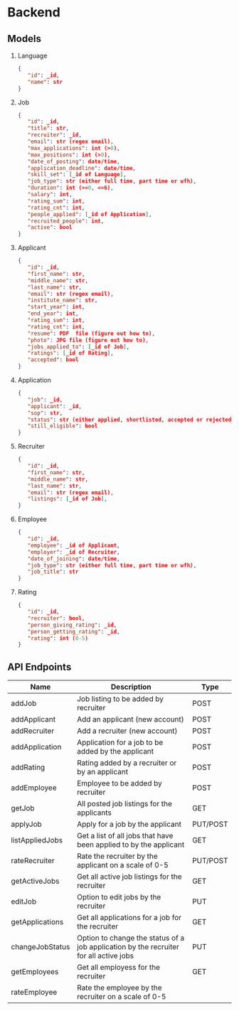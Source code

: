 # Backend

## Models

1. Language

   ```json
   {
      "id": _id,
      "name": str
   }
   ```

   

2. Job

   ```json
   {
      "id": _id,
      "title": str,
      "recruiter": _id,
      "email": str (regex email),
      "max_applications": int (>0),
      "max_positions": int (>0),
      "date_of_posting": date/time,
      "application_deadline": date/time,
      "skill_set": [_id of Language],
      "job_type": str (either full time, part time or wfh),
      "duration": int (>=0, <=6),
      "salary": int,
      "rating_sum": int,
      "rating_cnt": int,
      "people_applied": [_id of Application],
      "recruited_people": int,
      "active": bool
   }
   ```

3. Applicant

   ```json
   {
      "id": _id,
      "first_name": str,
      "middle_name": str,
      "last_name": str,
      "email": str (regex email),
      "institute_name": str,
      "start_year": int,
      "end_year": int,
      "rating_sum": int,
      "rating_cnt": int,
      "resume": PDF  file (figure out how to),
      "photo": JPG file (figure out how to),
      "jobs_applied_to": [_id of Job],
      "ratings": [_id of Rating],
      "accepted": bool
   }
   ```

4. Application

   ```json
   {
      "job": _id,
      "applicant": _id,
      "sop": str,
      "status": str (either applied, shortlisted, accepted or rejected),
      "still_eligible": bool
   }
   ```

5. Recruiter

   ```json
   {
      "id": _id,
      "first_name": str,
      "middle_name": str,
      "last_name": str,
      "email": str (regex email),
      "listings": [_id of Job],   
   }
   ```

   

6. Employee

   ```json
   {
      "id": _id,
      "employee": _id of Applicant,
      "employer": _id of Recruiter,
      "date_of_joining": date/time,
      "job_type": str (either full time, part time or wfh),
      "job_title": str
   }
   ```

   

7. Rating

   ```json
   {
      "id": _id,
      "recruiter": bool,
      "person_giving_rating": _id,
      "person_getting_rating": _id,
      "rating": int (0-5)
   }
   ```

   

## API Endpoints

| Name            | Description                                                                           | Type     |
| --------------- | ------------------------------------------------------------------------------------- | -------- |
| addJob          | Job listing to be added by recruiter                                                  | POST     |
| addApplicant    | Add an applicant (new account)                                                        | POST     |
| addRecruiter    | Add a recruiter (new account)                                                         | POST     |
| addApplication  | Application for a job to be added by the applicant                                    | POST     |
| addRating       | Rating added by a recruiter or by an applicant                                        | POST     |
| addEmployee     | Employee to be added by recruiter                                                     | POST     |
| getJob          | All posted job listings for the applicants                                            | GET      |
| applyJob        | Apply for a job by the applicant                                                      | PUT/POST |
| listAppliedJobs | Get a list of all jobs that have been applied to by the applicant                     | GET      |
| rateRecruiter   | Rate the recruiter by the applicant on a scale of 0-5                                 | PUT/POST |
| getActiveJobs   | Get all active job listings for the recruiter                                         | GET      |
| editJob         | Option to edit jobs by the recruiter                                                  | PUT      |
| getApplications | Get all applications for a job for the recruiter                                      | GET      |
| changeJobStatus | Option to change the status of a job application by the recruiter for all active jobs | PUT      |
| getEmployees    | Get all employess for the recruiter                                                   | GET      |
| rateEmployee    | Rate the employee by the recruiter on a scale of 0-5                                  |          |

